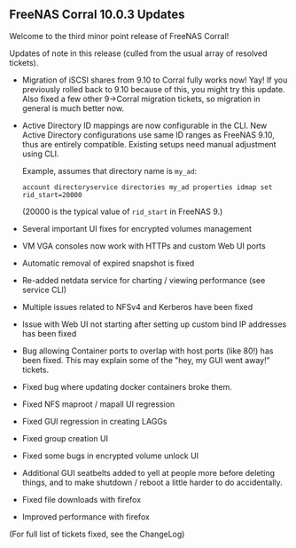 ## FreeNAS Corral 10.0.3 Updates

Welcome to the third minor point release of FreeNAS Corral!

Updates of note in this release (culled from the usual array of resolved
tickets).

* Migration of iSCSI shares from 9.10 to Corral fully works now!  Yay!  If you previously rolled back to 9.10 because of this, you might try this update.  Also fixed a few other 9->Corral migration tickets, so migration in general is much better now.

* Active Directory ID mappings are now configurable in the CLI. New Active Directory configurations use same ID ranges as FreeNAS 9.10, thus are entirely compatible. Existing setups need manual adjustment using CLI.

  Example, assumes that directory name is `my_ad`:
  
  ```account directoryservice directories my_ad properties idmap set rid_start=20000```
  
  (20000 is the typical value of `rid_start` in FreeNAS 9.)

* Several important UI fixes for encrypted volumes management
* VM VGA consoles now work with HTTPs and custom Web UI ports
* Automatic removal of expired snapshot is fixed
* Re-added netdata service for charting / viewing performance (see service CLI)
* Multiple issues related to NFSv4 and Kerberos have been fixed
* Issue with Web UI not starting after setting up custom bind IP addresses has been fixed
* Bug allowing Container ports to overlap with host ports (like 80!) has been fixed.  This may explain some of the "hey, my GUI went away!" tickets.
* Fixed bug where updating docker containers broke them.
* Fixed NFS maproot / mapall UI regression
* Fixed GUI regression in creating LAGGs
* Fixed group creation UI
* Fixed some bugs in encrypted volume unlock UI
* Additional GUI seatbelts added to yell at people more before deleting things, and to make shutdown / reboot a little harder to do accidentally.
* Fixed file downloads with firefox
* Improved performance with firefox
 
(For full list of tickets fixed, see the ChangeLog)
